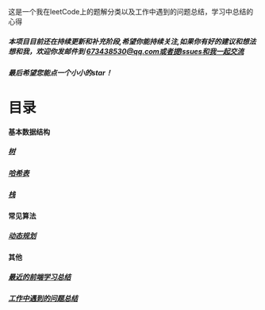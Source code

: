 这是一个我在leetCode上的题解分类以及工作中遇到的问题总结，学习中总结的心得

##### 本项目目前还在持续更新和补充阶段,希望你能持续关注,如果你有好的建议和想法想和我，欢迎你发邮件到 673438530@qq.com或者提Issues和我一起交流
##### 最后希望您能点一个小小的star！

# 目录

#### 基本数据结构

##### [树](./markdown/leetcode/tree.md)
##### [哈希表](./markdown/leetcode/hash.md)
##### [栈](./markdown/leetcode/stack.md)

#### 常见算法
##### [动态规划](./markdown/leetcode/dp.md)

#### 其他
##### [最近的前端学习总结](./markdown/study/index.md)
##### [工作中遇到的问题总结](./markdown/problem/index.md)
